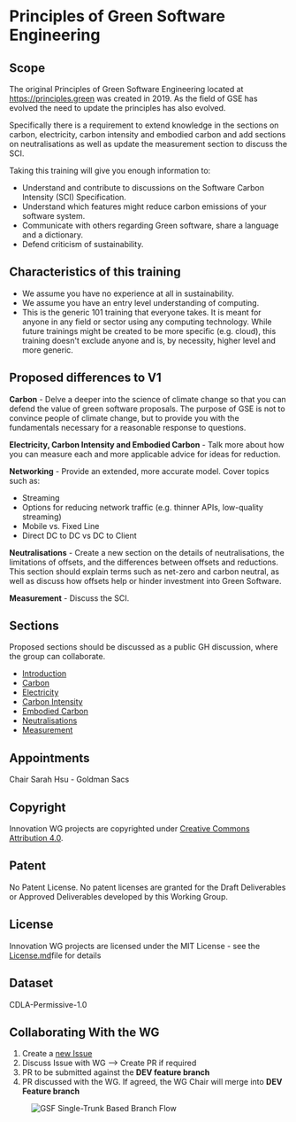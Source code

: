 # Principles of Green Software Engineering

## Scope
The original Principles of Green Software Engineering located at https://principles.green was created in 2019. As the field of GSE has evolved the need to update the principles has also evolved.

Specifically there is a requirement to extend knowledge in the sections on carbon, electricity, carbon intensity and embodied carbon and add sections on neutralisations as well as update the measurement section to discuss the SCI.

Taking this training will give you enough information to:
- Understand and contribute to discussions on the Software Carbon Intensity (SCI) Specification.
- Understand which features might reduce carbon emissions of your software system.
- Communicate with others regarding Green software, share a language and a dictionary.
- Defend criticism of sustainability.

## Characteristics of this training

- We assume you have no experience at all in sustainability.
- We assume you have an entry level understanding of computing. 
- This is the generic 101 training that everyone takes. It is meant for anyone in any field or sector using any computing technology. While future trainings might be created to be more specific (e.g. cloud), this training doesn't exclude anyone and is, by necessity, higher level and more generic.


## Proposed differences to V1

**Carbon** - Delve a deeper into the science of climate change so that you can defend the value of green software proposals. The purpose of GSE is not to convince people of climate change, but to provide you with the fundamentals necessary for a reasonable response to questions.

**Electricity, Carbon Intensity and Embodied Carbon** - Talk more about how you can measure each and more applicable advice for ideas for reduction.

**Networking** - Provide an extended, more accurate model. Cover topics such as:
* Streaming 
* Options for reducing network traffic (e.g. thinner APIs, low-quality streaming)
* Mobile vs. Fixed Line
* Direct DC to DC vs DC to Client

**Neutralisations** - Create a new section on the details of neutralisations, the limitations of offsets, and the differences between offsets and reductions. This section should explain terms such as net-zero and carbon neutral, as well as discuss how offsets help or hinder investment into Green Software.

**Measurement** - Discuss the SCI.

## Sections

Proposed sections should be discussed as a public GH discussion, where the group can collaborate.

- [Introduction](https://github.com/Green-Software-Foundation/principles/discussions/1)
- [Carbon](https://github.com/Green-Software-Foundation/principles/discussions/3)
- [Electricity](https://github.com/Green-Software-Foundation/principles/discussions/4)
- [Carbon Intensity](https://github.com/Green-Software-Foundation/principles/discussions/5)
- [Embodied Carbon](https://github.com/Green-Software-Foundation/principles/discussions/6)
- [Neutralisations](https://github.com/Green-Software-Foundation/principles/discussions/7)
- [Measurement](https://github.com/Green-Software-Foundation/principles/discussions/8)

## Appointments
Chair Sarah Hsu - Goldman Sacs

## Copyright
Innovation WG projects are copyrighted under [Creative Commons Attribution 4.0](https://creativecommons.org/licenses/by/4.0/).

## Patent
No Patent License. No patent licenses are granted for the Draft Deliverables or Approved Deliverables developed by this Working Group.

## License
Innovation WG projects are licensed under the MIT License - see the [License.md](license/innovation-wg-license.md)file for details 

## Dataset
CDLA-Permissive-1.0

## Collaborating With the WG

1. Create a [new Issue](https://github.com/Green-Software-Foundation/standards_wg/issues/new)
2. Discuss Issue with WG --> Create PR if required
3. PR to be submitted against the **DEV feature branch**
4. PR discussed with the WG. If agreed, the WG Chair will merge into **DEV Feature branch**
 
<figure>
	<img src="images/single-trunk-branch.svg" alt="GSF Single-Trunk Based Branch Flow">
	<figcaption></figcaption>
</figure>


